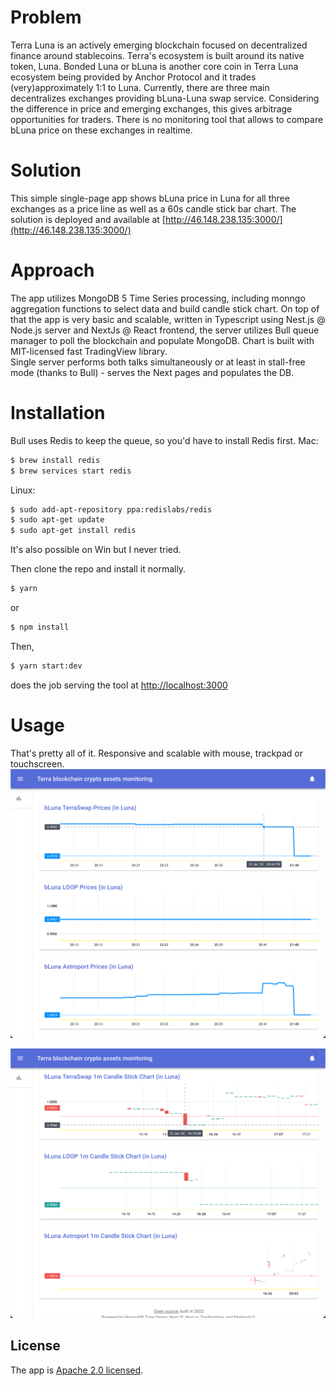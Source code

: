 Problem
========
Terra Luna is an actively emerging blockchain focused on decentralized finance around stablecoins.
Terra's ecosystem is built around its native token, Luna. 
Bonded Luna or bLuna is another core coin in Terra Luna ecosystem being provided by Anchor Protocol and it trades (very)approximately 1:1 to Luna. Currently, there are three main decentralizes exchanges providing bLuna-Luna swap service.
Considering the difference in price and emerging exchanges, this gives arbitrage opportunities for traders.
There is no monitoring tool that allows to compare bLuna price on these exchanges in realtime.

Solution
==========
This simple single-page app shows bLuna price in Luna for all three exchanges as a price line as well as a 60s candle stick bar chart.
The solution is deployed and available at [http://46.148.238.135:3000/](http://46.148.238.135:3000/)

Approach
==========
The app utilizes MongoDB 5 Time Series processing, including monngo aggregation functions to select data and build candle stick chart.
On top of that the app is very basic and scalable, written in Typescript using Nest.js @ Node.js server and NextJs @ React frontend, the server utilizes Bull queue manager to poll the blockchain and populate MongoDB. 
Chart is built with MIT-licensed fast TradingView library.  
Single server performs both talks simultaneously or at least in stall-free mode (thanks to Bull) - serves the Next pages and populates the DB.

Installation
==========
Bull uses Redis to keep the queue, so you'd have to install Redis first. 
Mac: 
```bash
$ brew install redis
$ brew services start redis
```
Linux:
```bash
$ sudo add-apt-repository ppa:redislabs/redis
$ sudo apt-get update
$ sudo apt-get install redis
```
It's also possible on Win but I never tried.

Then clone the repo and install it normally.
```bash
$ yarn
```
or
```bash
$ npm install
```

Then, 
```bash
$ yarn start:dev
```
does the job serving the tool at
[http://localhost:3000](http://localhost:3000)

Usage
==========
That's pretty all of it. Responsive and scalable with mouse, trackpad or touchscreen.
![img_1.png](img_1.png)

![img.png](img.png)

## License
The app is [Apache 2.0 licensed](LICENSE).
